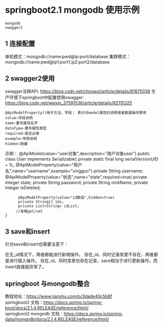 
# springboot2.1 mongodb 使用示例
    mongodb
    swagger2

## 1 连接配置
单机模式：mongodb://name:pwd@ip:port/database
集群模式：mongodb://name:pwd@ip1:port1,ip2:port2/database

## 2  swagger2使用
   
swagger注释API: https://blog.csdn.net/chinassj/article/details/81875038
生产环境下springboot中配置禁用swagger: https://blog.csdn.net/weixin_37591536/article/details/82115325

    @ApiModelProperty()用于方法，字段； 表示对model属性的说明或者数据操作更改 
    value–字段说明 
    name–重写属性名字 
    dataType–重写属性类型 
    required–是否必填 
    example–举例说明 
    hidden–隐藏
    
示例：
    @ApiModel(value="user对象",description="用户对象user")
    public class User implements Serializable{
        private static final long serialVersionUID = 1L;
         @ApiModelProperty(value="用户名",name="username",example="xingguo")
         private String username;
         @ApiModelProperty(value="状态",name="state",required=true)
          private Integer state;
          private String password;
          private String nickName;
          private Integer isDeleted;
    
          @ApiModelProperty(value="id数组",hidden=true)
          private String[] ids;
          private List<String> idList;
         //省略get/set
    }  
    
## 3 save和insert

针对save和insert也需要注意下：

在无_id情况下，两者都能进行新增操作。
存在_id，同时记录库里不存在，两者都是进行插入操作。
存在_id，同时库里也存在记录，save相当于进行更新操作。而insert直接就异常了。    
  
## springboot 与mongodb整合
    
教程地址：https://www.jianshu.com/p/3dade40c5b8f   
springboot2 文档：https://docs.spring.io/spring-boot/docs/2.1.4.RELEASE/reference/html/  
springboot2 mongodb 文档：https://docs.spring.io/spring-data/mongodb/docs/2.1.4.RELEASE/reference/html/    
